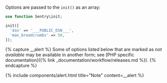 Options are passed to the `init()` as an array:

```php
use function Sentry\init;

init([
  'dsn' => '___PUBLIC_DSN___',
  'max_breadcrumbs' => 50,
]);
```

{% capture __alert %}
Some of options listed below that are marked as _not available_ may be available in another form; see [PHP specific documentation]({% link _documentation/workflow/releases.md %}).
{% endcapture %}

{% include components/alert.html
  title="Note"
  content=__alert
%}
